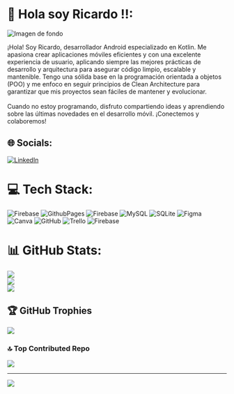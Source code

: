 # 💫 Hola soy Ricardo !!:

![Imagen de fondo](https://media.licdn.com/dms/image/v2/D4E16AQGxLpvk7nhHEQ/profile-displaybackgroundimage-shrink_350_1400/profile-displaybackgroundimage-shrink_350_1400/0/1721330651957?e=1732147200&v=beta&t=Dtuei8U0fCk-MI-uUC5DvGCPqq1xE7aD9ktE8k6JkLM)


¡Hola! Soy Ricardo, desarrollador Android especializado en Kotlin. Me apasiona crear aplicaciones móviles eficientes y con una excelente experiencia de usuario, aplicando siempre las mejores prácticas de desarrollo y arquitectura para asegurar código limpio, escalable y mantenible. Tengo una sólida base en la programación orientada a objetos (POO) y me enfoco en seguir principios de Clean Architecture para garantizar que mis proyectos sean fáciles de mantener y evolucionar.<br><br>Cuando no estoy programando, disfruto compartiendo ideas y aprendiendo sobre las últimas novedades en el desarrollo móvil. ¡Conectemos y colaboremos!


## 🌐 Socials:
[![LinkedIn](https://img.shields.io/badge/LinkedIn-%230077B5.svg?logo=linkedin&logoColor=white)](https://linkedin.com/in/ricardosotoramirez/)


# 💻 Tech Stack:
![Firebase](https://img.shields.io/badge/firebase-%23039BE5.svg?style=for-the-badge&logo=firebase) ![GithubPages](https://img.shields.io/badge/github%20pages-121013?style=for-the-badge&logo=github&logoColor=white) ![Firebase](https://img.shields.io/badge/firebase-a08021?style=for-the-badge&logo=firebase&logoColor=ffcd34) ![MySQL](https://img.shields.io/badge/mysql-4479A1.svg?style=for-the-badge&logo=mysql&logoColor=white) ![SQLite](https://img.shields.io/badge/sqlite-%2307405e.svg?style=for-the-badge&logo=sqlite&logoColor=white) ![Figma](https://img.shields.io/badge/figma-%23F24E1E.svg?style=for-the-badge&logo=figma&logoColor=white) ![Canva](https://img.shields.io/badge/Canva-%2300C4CC.svg?style=for-the-badge&logo=Canva&logoColor=white) ![GitHub](https://img.shields.io/badge/github-%23121011.svg?style=for-the-badge&logo=github&logoColor=white) ![Trello](https://img.shields.io/badge/Trello-%23026AA7.svg?style=for-the-badge&logo=Trello&logoColor=white) ![Firebase](https://img.shields.io/badge/firebase-%23039BE5.svg?style=for-the-badge&logo=firebase)
# 📊 GitHub Stats:
![](https://github-readme-stats.vercel.app/api?username=ricardosr4&theme=blue-green&hide_border=false&include_all_commits=false&count_private=false)<br/>
![](https://github-readme-streak-stats.herokuapp.com/?user=ricardosr4&theme=blue-green&hide_border=false)<br/>
![](https://github-readme-stats.vercel.app/api/top-langs/?username=ricardosr4&theme=blue-green&hide_border=false&include_all_commits=false&count_private=false&layout=compact)

## 🏆 GitHub Trophies
![](https://github-profile-trophy.vercel.app/?username=ricardosr4&theme=algolia&no-frame=false&no-bg=true&margin-w=4)

### 🔝 Top Contributed Repo
![](https://github-contributor-stats.vercel.app/api?username=ricardosr4&limit=5&theme=dark&combine_all_yearly_contributions=true)

---
[![](https://visitcount.itsvg.in/api?id=ricardosr4&icon=0&color=0)](https://visitcount.itsvg.in)

<!-- Proudly created with GPRM ( https://gprm.itsvg.in ) -->
